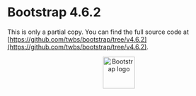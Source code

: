 # Bootstrap 4.6.2

This is only a partial copy. You can find the full source code at
[https://github.com/twbs/bootstrap/tree/v4.6.2](https://github.com/twbs/bootstrap/tree/v4.6.2).

<p align="center">
  <a href="https://getbootstrap.com/">
    <img src="https://getbootstrap.com/docs/4.6/assets/brand/bootstrap-solid.svg" alt="Bootstrap logo" width="72" height="72">
  </a>
</p>

